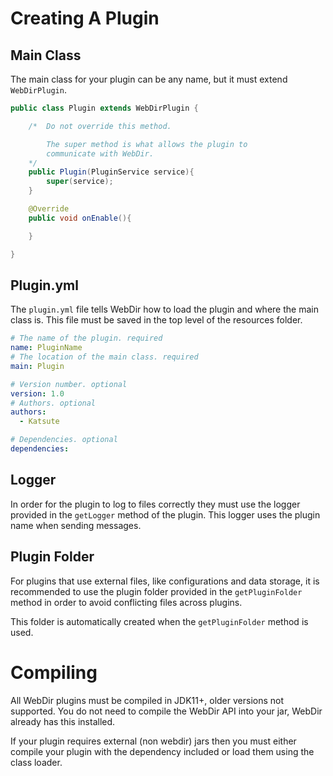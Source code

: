# Creating A Plugin

## Main Class

The main class for your plugin can be any name, but it must extend `WebDirPlugin`.


```java
public class Plugin extends WebDirPlugin {

    /*  Do not override this method. 

        The super method is what allows the plugin to 
        communicate with WebDir.
    */
    public Plugin(PluginService service){
        super(service);
    }

    @Override
    public void onEnable(){

    }

}
```

## Plugin.yml

The `plugin.yml` file tells WebDir how to load the plugin and where the main class is. This file must be saved in the top level of the resources folder.

```yml
# The name of the plugin. required
name: PluginName
# The location of the main class. required
main: Plugin

# Version number. optional
version: 1.0
# Authors. optional
authors:
  - Katsute

# Dependencies. optional
dependencies:
```

## Logger

In order for the plugin to log to files correctly they must use the logger provided in the `getLogger` method of the plugin. This logger uses the plugin name when sending messages.

## Plugin Folder

For plugins that use external files, like configurations and data storage, it is recommended to use the plugin folder provided in the `getPluginFolder` method in order to avoid conflicting files across plugins.

This folder is automatically created when the `getPluginFolder` method is used.

# Compiling

All WebDir plugins must be compiled in JDK11+, older versions not supported.
You do not need to compile the WebDir API into your jar, WebDir already has this installed.

If your plugin requires external (non webdir) jars then you must either compile your plugin with the dependency included or load them using the class loader.
